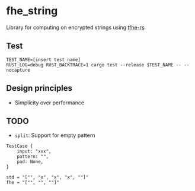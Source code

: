 # fhe_string

Library for computing on encrypted strings using [tfhe-rs](https://github.com/zama-ai/tfhe-rs).

## Test

```
TEST_NAME=[insert test name]
RUST_LOG=debug RUST_BACKTRACE=1 cargo test --release $TEST_NAME -- --nocapture
```

## Design principles

- Simplicity over performance

## TODO

- `split`: Support for empty pattern
```
TestCase {
    input: "xxx",
    pattern: "",
    pad: None,
}

std = "["", "x", "x", "x", ""]"
fhe = "["", "", ""]"
```
